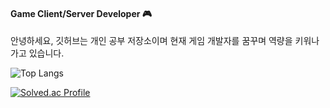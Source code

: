 #### Game Client/Server Developer 🎮 
안녕하세요, 깃허브는 개인 공부 저장소이며 현재 게임 개발자를 꿈꾸며 역량을 키워나가고 있습니다.

![Top Langs](https://github-readme-stats.vercel.app/api/top-langs/?username=strurao&layout=compact&theme=default)


[![Solved.ac Profile](http://mazassumnida.wtf/api/v2/generate_badge?boj=strurao)](https://solved.ac/strurao/)

